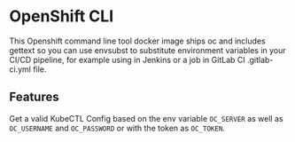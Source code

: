 # OpenShift CLI

This Openshift command line tool docker image ships oc and includes gettext so you can use envsubst to substitute environment variables in your CI/CD pipeline, for example using in Jenkins or a job in GitLab CI .gitlab-ci.yml file.

## Features

Get a valid KubeCTL Config based on the env variable `OC_SERVER` as well as `OC_USERNAME` and `OC_PASSWORD` or with the token as `OC_TOKEN`.
